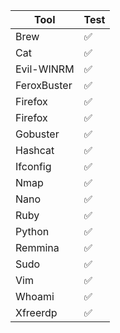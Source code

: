 | Tool       | Test        |
|------------|-------------|
| Brew    |  :white_check_mark:    |
| Cat    |  :white_check_mark:    |
| Evil-WINRM    |  :white_check_mark:    |
| FeroxBuster    |  :white_check_mark:    |
| Firefox    |  :white_check_mark:    |
| Firefox    |  :white_check_mark:    |
| Gobuster    | :white_check_mark:      |  
| Hashcat    | :white_check_mark:      |
| Ifconfig    |  :white_check_mark:    |
| Nmap   | :white_check_mark:      |   
| Nano   | :white_check_mark:      |
| Ruby    |  :white_check_mark:    |
| Python   | :white_check_mark:      |
| Remmina    |  :white_check_mark:    |
| Sudo    |  :white_check_mark:    |
| Vim   | :white_check_mark:      |
| Whoami    |  :white_check_mark:    |
| Xfreerdp    |  :white_check_mark:    |



